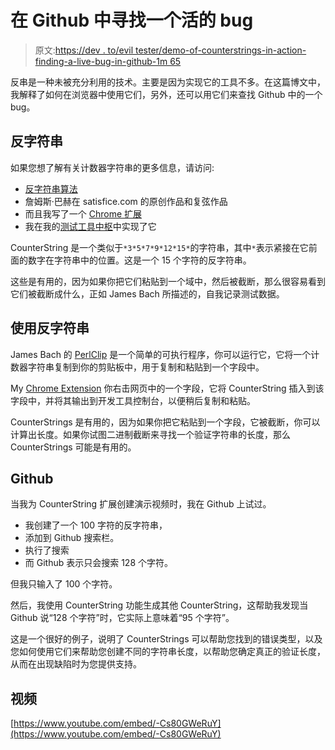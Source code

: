 # 在 Github 中寻找一个活的 bug

> 原文:[https://dev . to/evil tester/demo-of-counterstrings-in-action-finding-a-live-bug-in-github-1m 65](https://dev.to/eviltester/demo-of-counterstrings-in-action-finding-a-live-bug-in-github-1m65)

反串是一种未被充分利用的技术。主要是因为实现它的工具不多。在这篇博文中，我解释了如何在浏览器中使用它们，另外，还可以用它们来查找 Github 中的一个 bug。

## [](#counterstrings)反字符串

如果您想了解有关计数器字符串的更多信息，请访问:

*   [反字符串算法](https://www.eviltester.com/2018/05/counterstring-algorithms.html)
*   詹姆斯·巴赫在 satisfice.com 的原创作品和复弦作品
*   而且我写了一个 [Chrome 扩展](https://dev.to/page/tools/counterstringjs)
*   我在我的[测试工具中枢](https://github.com/eviltester/testtoolhub)中实现了它

CounterString 是一个类似于`*3*5*7*9*12*15*`的字符串，其中`*`表示紧接在它前面的数字在字符串中的位置。这是一个 15 个字符的反字符串。

这些是有用的，因为如果你把它们粘贴到一个域中，然后被截断，那么很容易看到它们被截断成什么，正如 James Bach 所描述的，自我记录测试数据。

## [](#using-counterstrings)使用反字符串

James Bach 的 [PerlClip](http://www.satisfice.com/tools.shtml) 是一个简单的可执行程序，你可以运行它，它将一个计数器字符串复制到你的剪贴板中，用于复制和粘贴到一个字段中。

My [Chrome Extension](https://dev.to/page/tools/counterstringjs) 你右击网页中的一个字段，它将 CounterString 插入到该字段中，并将其输出到开发工具控制台，以便稍后复制和粘贴。

CounterStrings 是有用的，因为如果你把它粘贴到一个字段，它被截断，你可以计算出长度。如果你试图二进制截断来寻找一个验证字符串的长度，那么 CounterStrings 可能是有用的。

## [](#github)Github

当我为 CounterString 扩展创建演示视频时，我在 Github 上试过。

*   我创建了一个 100 字符的反字符串，
*   添加到 Github 搜索栏。
*   执行了搜索
*   而 Github 表示只会搜索 128 个字符。

但我只输入了 100 个字符。

然后，我使用 CounterString 功能生成其他 CounterString，这帮助我发现当 Github 说“128 个字符”时，它实际上意味着“95 个字符”。

这是一个很好的例子，说明了 CounterStrings 可以帮助您找到的错误类型，以及您如何使用它们来帮助您创建不同的字符串长度，以帮助您确定真正的验证长度，从而在出现缺陷时为您提供支持。

## [](#video)视频

[https://www.youtube.com/embed/-Cs80GWeRuY](https://www.youtube.com/embed/-Cs80GWeRuY)
